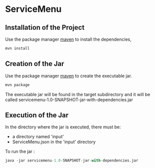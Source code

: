 # ServiceMenu



## Installation of the Project

Use the package manager [maven](https://maven.apache.org//) to install the dependencies,

```bash
mvn install
```

## Creation of the Jar

Use the package manager [maven](https://maven.apache.org//) to create the executable jar.

```bash
mvn package
```

The executable jar will be found in the target subdirectory and it will be called servicemenu-1.0-SNAPSHOT-jar-with-dependencies.jar

## Execution of the Jar

In the directory where the jar is executed, there must be:

- a directory named 'input'
- ServiceMenu.json in the 'input' directory

To run the jar :

```python
java -jar servicemenu-1.0-SNAPSHOT-jar-with-dependencies.jar
```


